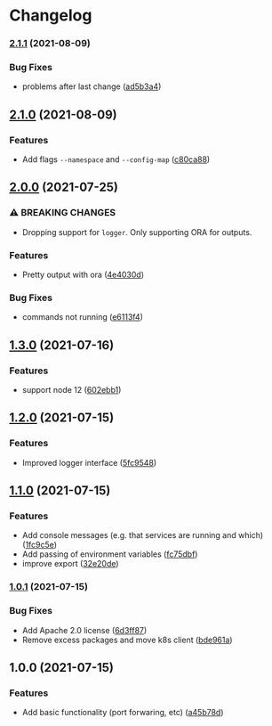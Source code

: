 # Changelog

### [2.1.1](https://www.github.com/indivorg/runner/compare/v2.1.0...v2.1.1) (2021-08-09)


### Bug Fixes

* problems after last change ([ad5b3a4](https://www.github.com/indivorg/runner/commit/ad5b3a420d34c6e8fc329f72dbdd5375e2e4ae57))

## [2.1.0](https://www.github.com/indivorg/runner/compare/v2.0.0...v2.1.0) (2021-08-09)


### Features

* Add flags `--namespace` and `--config-map` ([c80ca88](https://www.github.com/indivorg/runner/commit/c80ca884374d59b70d90f3cb7fb826de6644b8b9))

## [2.0.0](https://www.github.com/indivorg/runner/compare/v1.3.0...v2.0.0) (2021-07-25)

### ⚠ BREAKING CHANGES

- Dropping support for `logger`. Only supporting ORA for outputs.

### Features

- Pretty output with ora
  ([4e4030d](https://www.github.com/indivorg/runner/commit/4e4030d83655b265c70853501ef4e2ccb7e487c9))

### Bug Fixes

- commands not running
  ([e6113f4](https://www.github.com/indivorg/runner/commit/e6113f4329f56278a898a04e89a8ccee54a59da1))

## [1.3.0](https://www.github.com/indivorg/runner/compare/v1.2.0...v1.3.0) (2021-07-16)

### Features

- support node 12
  ([602ebb1](https://www.github.com/indivorg/runner/commit/602ebb157aa46ae285b307de071d456318d3e793))

## [1.2.0](https://www.github.com/indivorg/runner/compare/v1.1.0...v1.2.0) (2021-07-15)

### Features

- Improved logger interface
  ([5fc9548](https://www.github.com/indivorg/runner/commit/5fc9548610bc02480b8d058510e7069c6c80fde3))

## [1.1.0](https://www.github.com/indivorg/runner/compare/v1.0.1...v1.1.0) (2021-07-15)

### Features

- Add console messages (e.g. that services are running and which)
  ([1fc9c5e](https://www.github.com/indivorg/runner/commit/1fc9c5eb08aff8d75918da02c91ac8f184b902b5))
- Add passing of environment variables
  ([fc75dbf](https://www.github.com/indivorg/runner/commit/fc75dbfffddfbd03fb6e5bdde5569445454b96c5))
- improve export
  ([32e20de](https://www.github.com/indivorg/runner/commit/32e20ded62a38088b219a42a0e517397170782e9))

### [1.0.1](https://www.github.com/indivorg/runner/compare/v1.0.0...v1.0.1) (2021-07-15)

### Bug Fixes

- Add Apache 2.0 license
  ([6d3ff87](https://www.github.com/indivorg/runner/commit/6d3ff87544f81a071bc51cb7148c37837b72b429))
- Remove excess packages and move k8s client
  ([bde961a](https://www.github.com/indivorg/runner/commit/bde961a5f1f1c30819f201a80d09c2e5a8721eb9))

## 1.0.0 (2021-07-15)

### Features

- Add basic functionality (port forwaring, etc)
  ([a45b78d](https://www.github.com/indivorg/runner/commit/a45b78d7945b5ee12cd8e1a1d8495af16bf33312))

